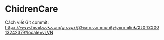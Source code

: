 # ChidrenCare

Cách viết Git commit : https://www.facebook.com/groups/j2team.community/permalink/2304230613242379?locale=vi_VN
